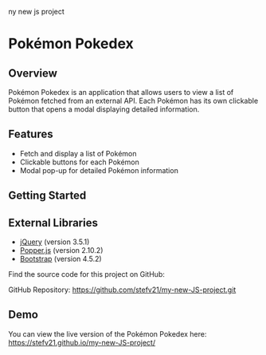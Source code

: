 ny new js project
# Pokémon Pokedex

## Overview
Pokémon Pokedex is an application that allows users to view a list of Pokémon fetched from an external API. Each Pokémon has its own clickable button that opens a modal displaying detailed information.

## Features
- Fetch and display a list of Pokémon
- Clickable buttons for each Pokémon
- Modal pop-up for detailed Pokémon information

## Getting Started

## External Libraries
- [jQuery](https://jquery.com/) (version 3.5.1)
- [Popper.js](https://popper.js.org/) (version 2.10.2)
- [Bootstrap](https://getbootstrap.com/) (version 4.5.2)

Find the source code for this project on GitHub: 

GitHub Repository: https://github.com/stefv21/my-new-JS-project.git

## Demo
You can view the live version of the Pokémon Pokedex here: https://stefv21.github.io/my-new-JS-project/
